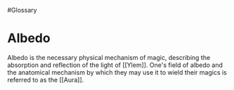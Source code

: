 #Glossary 
# Albedo

Albedo is the necessary physical mechanism of magic, describing the absorption and reflection of the light of [[Ylem]]. One's field of albedo and the anatomical mechanism by which they may use it to wield their magics is referred to as the [[Aura]].